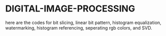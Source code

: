 # DIGITAL-IMAGE-PROCESSING
here are the codes for bit slicing, linear bit pattern, histogram equalization, watermarking, histogram referencing, seperating rgb colors, and SVD.
